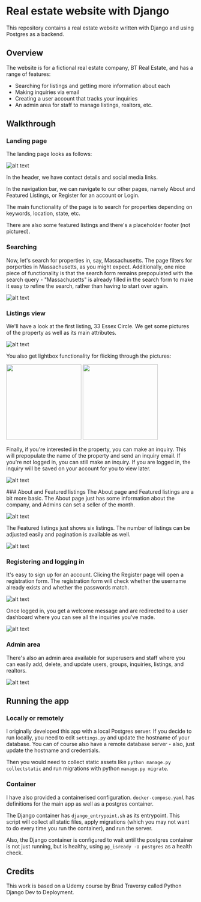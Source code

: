 # Real estate website with Django 
This repository contains a real estate website written with Django and using Postgres as a backend. 

## Overview
The website is for a fictional real estate company, BT Real Estate, and has a range of features:

- Searching for listings and getting more information about each
- Making inquiries via email 
- Creating a user account that tracks your inquiries
- An admin area for staff to manage listings, realtors, etc.

## Walkthrough
### Landing page
The landing page looks as follows:

![alt text](readme_assets/landing_page.png)

In the header, we have contact details and social media links. 

In the navigation bar, we can navigate to our other pages, namely About and Featured Listings, or Register for an account or Login.

The main functionality of the page is to search for properties depending on keywords, location, state, etc.

There are also some featured listings and there's a placeholder footer (not pictured).

### Searching
Now, let's search for properties in, say, Massachusetts. The page filters for porperties in Massachusetts, as you might expect. Additionally, one nice piece of functionality is that the search form remains prepopulated with the search query - "Massachusetts" is already filled in the search form to make it easy to refine the search, rather than having to start over again.

![alt text](readme_assets/search.png)

### Listings view
We'll have a look at the first listing, 33 Essex Circle. We get some pictures of the property as well as its main attributes.

![alt text](readme_assets/listing.png)

You also get lightbox functionality for flicking through the pictures:


<p float="left">
  <img src="./readme_assets/lightbox1.png" width="200" />
  <img src="./readme_assets/lightbox2.png" width="200" /> 
</p>

Finally, if you're interested in the property, you can make an inquiry. This will prepopulate the name of the property and send an inquiry email. If you're not logged in, you can still make an inquiry. If you are logged in, the inquiry will be saved on your account for you to view later.

![alt text](readme_assets/inquiry.png)

### About and Featured listings
The About page and Featured listings are a bit more basic. The About page just has some information about the company, and Admins can set a seller of the month.

![alt text](readme_assets/about.png)

The Featured listings just shows six listings. The number of listings can be adjusted easily and pagination is available as well. 

![alt text](readme_assets/featured.png)

### Registering and logging in
It's easy to sign up for an account. Clicing the Register page will open a registration form. The registration form will check whether the username already exists and whether the passwords match. 

![alt text](readme_assets/register.png)

Once logged in, you get a welcome message and are redirected to a user dashboard where you can see all the inquiries you've made. 

![alt text](readme_assets/dashboard.png)

### Admin area

There's also an admin area available for superusers and staff where you can easily add, delete, and update users, groups, inquiries, listings, and realtors.

![alt text](readme_assets/admin.png)

## Running the app
### Locally or remotely
I originally developed this app with a local Postgres server. If you decide to run locally, you need to edit `settings.py` and update the hostname of your database. You can of course also have a remote database server - also, just update the hostname and credentials.

Then you would need to collect static assets like `python manage.py collectstatic` and run migrations with python `manage.py migrate`.

### Container
I have also provided a containerised configuration. `docker-compose.yaml` has definitions for the main app as well as a postgres container.

The Django container has `django_entrypoint.sh` as its entrypoint. This script will collect all static files, apply migrations (which you may not want to do every time you run the container), and run the server. 

Also, the Django container is configured to wait until the postgres container is not just running, but is healthy, using `pg_isready -U postgres` as a health check. 

## Credits
This work is based on a Udemy course by Brad Traversy called Python Django Dev to Deployment.